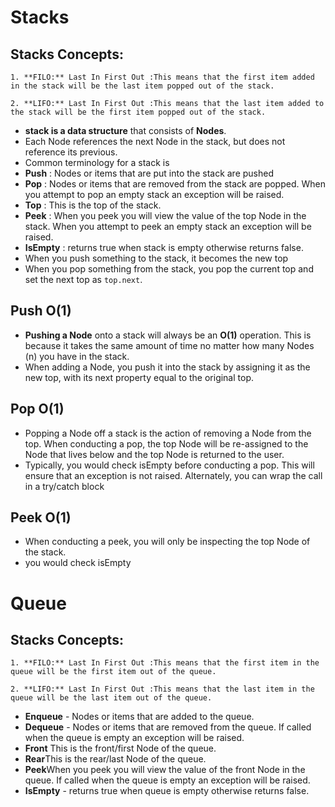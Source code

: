 # Stacks

## Stacks Concepts:
    1. **FILO:** Last In First Out :This means that the first item added in the stack will be the last item popped out of the stack.

    2. **LIFO:** Last In First Out :This means that the last item added to the stack will be the first item popped out of the stack.

* **stack is a data structure** that consists of **Nodes**.
* Each Node references the next Node in the stack, but does not reference its previous.
* Common terminology for a stack is
* **Push** : Nodes or items that are put into the stack are pushed
* **Pop** : Nodes or items that are removed from the stack are popped. When you attempt to pop an empty stack an exception will be raised.
* **Top** : This is the top of the stack.
* **Peek** : When you peek you will view the value of the top Node in the stack. When you attempt to peek an empty stack an exception will be raised.
* **IsEmpty** : returns true when stack is empty otherwise returns false.
* When you push something to the stack, it becomes the new top
* When you pop something from the stack, you pop the current top and set the next top as ``top.next``.

## Push O(1)
* **Pushing a Node** onto a stack will always be an **O(1)** operation. This is because it takes the same amount of time no matter how many Nodes (n) you have in the stack.
* When adding a Node, you push it into the stack by assigning it as the new top, with its next property equal to the original top.


## Pop O(1)
* Popping a Node off a stack is the action of removing a Node from the top. When conducting a pop, the top Node will be re-assigned to the Node that lives below and the top Node is returned to the user.
* Typically, you would check isEmpty before conducting a pop. This will ensure that an exception is not raised. Alternately, you can wrap the call in a try/catch block


## Peek O(1)
* When conducting a peek, you will only be inspecting the top Node of the stack.
* you would check isEmpty


# Queue

## Stacks Concepts:
    1. **FILO:** Last In First Out :This means that the first item in the queue will be the first item out of the queue.

    2. **LIFO:** Last In First Out :This means that the last item in the queue will be the last item out of the queue.


* **Enqueue** - Nodes or items that are added to the queue.
* **Dequeue** - Nodes or items that are removed from the queue. If called when the queue is empty an exception will be raised.
* **Front** This is the front/first Node of the queue.
* **Rear**This is the rear/last Node of the queue.
* **Peek**When you peek you will view the value of the front Node in the queue. If called when the queue is empty an exception will be raised.
* **IsEmpty** - returns true when queue is empty otherwise returns false.
